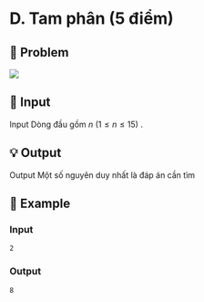 # D. Tam phân (5 điểm)

## 📖 Problem

![](https://espresso.codeforces.com/12524066d22a3c99b2c26482405d4477bc773ff0.png)


## 🧩 Input

Input
Dòng đầu gồm
$n$
$(1 ≤n≤ 15)$
.


## 💡 Output

Output
Một số nguyên duy nhất là đáp án cần tìm


## 🧠 Example

### Input

```text
2
```

### Output

```text
8
```


